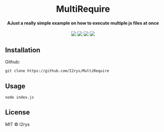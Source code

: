 <h1 align="center">MultiRequire</h1>
<h4 align="center">AJust a really simple example on how to execute multiple js files at once</h4>
<p align="center">
	<a href="https://github.com/I2rys/MultiRequire/blob/main/LICENSE"><img src="https://img.shields.io/github/license/I2rys/MultiRequire?style=flat-square"></img></a>
	<a href="https://github.com/I2rys/MultiRequire"><img src="https://bettercodehub.com/edge/badge/I2rys/MultiRequire?branch=main"></a>
	<a href="https://github.com/I2rys/MultiRequire/issues"><img src="https://img.shields.io/github/issues/I2rys/MultiRequire.svg"></img></a>
	<a href="https://nodejs.org/"><img src="https://img.shields.io/badge/-Nodejs-green?style=flat-square&logo=Node.js"></img></a>
</p>


## Installation
Github:

    git clone https://github.com/I2rys/MultiRequire

    
## Usage

    node index.js

## License
MIT © I2rys
